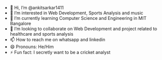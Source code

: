 - 👋 Hi, I’m @ankitsarkar1411
- 👀 I’m interested in Web Development, Sports Analysis and music
- 🌱 I’m currently learning Computer Science and Engineering in MIT Bangalore
- 💞️ I’m looking to collaborate on Web Development and project related to healthcare and sports analysis
- 📫 How to reach me on whatsapp and linkedin 
- 😄 Pronouns: He/Him
- ⚡ Fun fact: I secretly want to be a cricket analyst

<!---
ankitsarkar1411/ankitsarkar1411 is a ✨ special ✨ repository because its `README.md` (this file) appears on your GitHub profile.
You can click the Preview link to take a look at your changes.
--->
